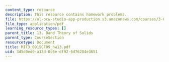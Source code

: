 ```yaml
---
content_type: resource
description: This resource contains homework problems.
file: https://ol-ocw-studio-app-production.s3.amazonaws.com/courses/3-091sc-introduction-to-solid-state-chemistry-fall-2010/3d5d0ed0a13d0c6edf926d76284e3651_MIT3_091SCF09_hw13.pdf
file_type: application/pdf
learning_resource_types: []
parent_title: 13. Band Theory of Solids
parent_type: CourseSection
resourcetype: Document
title: MIT3_091SCF09_hw13.pdf
uid: 3d5d0ed0-a13d-0c6e-df92-6d76284e3651
---
```

